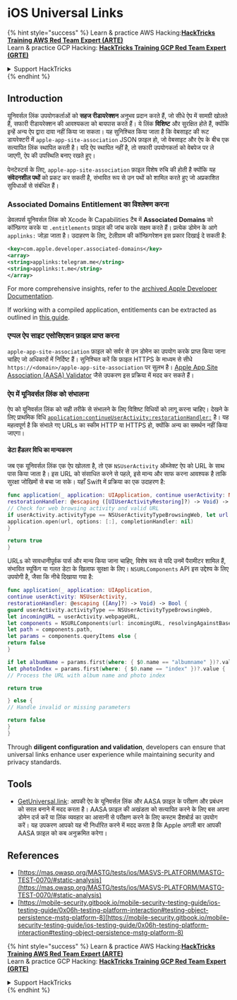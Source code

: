 # iOS Universal Links


{% hint style="success" %}
Learn & practice AWS Hacking:<img src="/.gitbook/assets/arte.png" alt="" data-size="line">[**HackTricks Training AWS Red Team Expert (ARTE)**](https://training.hacktricks.xyz/courses/arte)<img src="/.gitbook/assets/arte.png" alt="" data-size="line">\
Learn & practice GCP Hacking: <img src="/.gitbook/assets/grte.png" alt="" data-size="line">[**HackTricks Training GCP Red Team Expert (GRTE)**<img src="/.gitbook/assets/grte.png" alt="" data-size="line">](https://training.hacktricks.xyz/courses/grte)

<details>

<summary>Support HackTricks</summary>

* Check the [**subscription plans**](https://github.com/sponsors/carlospolop)!
* **Join the** 💬 [**Discord group**](https://discord.gg/hRep4RUj7f) or the [**telegram group**](https://t.me/peass) or **follow** us on **Twitter** 🐦 [**@hacktricks\_live**](https://twitter.com/hacktricks\_live)**.**
* **Share hacking tricks by submitting PRs to the** [**HackTricks**](https://github.com/carlospolop/hacktricks) and [**HackTricks Cloud**](https://github.com/carlospolop/hacktricks-cloud) github repos.

</details>
{% endhint %}


## Introduction

यूनिवर्सल लिंक उपयोगकर्ताओं को **सहज रीडायरेक्शन** अनुभव प्रदान करते हैं, जो सीधे ऐप में सामग्री खोलते हैं, सफारी रीडायरेक्शन की आवश्यकता को बायपास करते हैं। ये लिंक **विशिष्ट** और सुरक्षित होते हैं, क्योंकि इन्हें अन्य ऐप द्वारा दावा नहीं किया जा सकता। यह सुनिश्चित किया जाता है कि वेबसाइट की रूट डायरेक्टरी में `apple-app-site-association` JSON फ़ाइल हो, जो वेबसाइट और ऐप के बीच एक सत्यापित लिंक स्थापित करती है। यदि ऐप स्थापित नहीं है, तो सफारी उपयोगकर्ता को वेबपेज पर ले जाएगी, ऐप की उपस्थिति बनाए रखते हुए।

पेनटेस्टर्स के लिए, `apple-app-site-association` फ़ाइल विशेष रुचि की होती है क्योंकि यह **संवेदनशील पथों** को प्रकट कर सकती है, संभावित रूप से उन पथों को शामिल करते हुए जो अप्रकाशित सुविधाओं से संबंधित हैं।

### **Associated Domains Entitlement का विश्लेषण करना**

डेवलपर्स यूनिवर्सल लिंक को Xcode के Capabilities टैब में **Associated Domains** को कॉन्फ़िगर करके या `.entitlements` फ़ाइल की जांच करके सक्षम करते हैं। प्रत्येक डोमेन के आगे `applinks:` जोड़ा जाता है। उदाहरण के लिए, टेलीग्राम की कॉन्फ़िगरेशन इस प्रकार दिखाई दे सकती है:
```xml
<key>com.apple.developer.associated-domains</key>
<array>
<string>applinks:telegram.me</string>
<string>applinks:t.me</string>
</array>
```
For more comprehensive insights, refer to the [archived Apple Developer Documentation](https://developer.apple.com/library/archive/documentation/General/Conceptual/AppSearch/UniversalLinks.html#//apple_ref/doc/uid/TP40016308-CH12-SW2).

If working with a compiled application, entitlements can be extracted as outlined in [this guide](extracting-entitlements-from-compiled-application.md).

### **एप्पल ऐप साइट एसोसिएशन फ़ाइल प्राप्त करना**

`apple-app-site-association` फ़ाइल को सर्वर से उन डोमेन का उपयोग करके प्राप्त किया जाना चाहिए जो अधिकारों में निर्दिष्ट हैं। सुनिश्चित करें कि फ़ाइल HTTPS के माध्यम से सीधे `https://<domain>/apple-app-site-association` पर सुलभ है। [Apple App Site Association (AASA) Validator](https://branch.io/resources/aasa-validator/) जैसे उपकरण इस प्रक्रिया में मदद कर सकते हैं।

### **ऐप में यूनिवर्सल लिंक को संभालना**

ऐप को यूनिवर्सल लिंक को सही तरीके से संभालने के लिए विशिष्ट विधियों को लागू करना चाहिए। देखने के लिए प्राथमिक विधि [`application:continueUserActivity:restorationHandler:`](https://developer.apple.com/documentation/uikit/uiapplicationdelegate/1623072-application) है। यह महत्वपूर्ण है कि संभाले गए URLs का स्कीम HTTP या HTTPS हो, क्योंकि अन्य का समर्थन नहीं किया जाएगा।

#### **डेटा हैंडलर विधि का मान्यकरण**

जब एक यूनिवर्सल लिंक एक ऐप खोलता है, तो एक `NSUserActivity` ऑब्जेक्ट ऐप को URL के साथ पास किया जाता है। इस URL को संसाधित करने से पहले, इसे मान्य और साफ करना आवश्यक है ताकि सुरक्षा जोखिमों से बचा जा सके। यहाँ Swift में प्रक्रिया का एक उदाहरण है:
```swift
func application(_ application: UIApplication, continue userActivity: NSUserActivity,
restorationHandler: @escaping ([UIUserActivityRestoring]?) -> Void) -> Bool {
// Check for web browsing activity and valid URL
if userActivity.activityType == NSUserActivityTypeBrowsingWeb, let url = userActivity.webpageURL {
application.open(url, options: [:], completionHandler: nil)
}

return true
}
```
URLs को सावधानीपूर्वक पार्स और मान्य किया जाना चाहिए, विशेष रूप से यदि उनमें पैरामीटर शामिल हैं, संभावित स्पूफिंग या गलत डेटा के खिलाफ सुरक्षा के लिए। `NSURLComponents` API इस उद्देश्य के लिए उपयोगी है, जैसा कि नीचे दिखाया गया है:
```swift
func application(_ application: UIApplication,
continue userActivity: NSUserActivity,
restorationHandler: @escaping ([Any]?) -> Void) -> Bool {
guard userActivity.activityType == NSUserActivityTypeBrowsingWeb,
let incomingURL = userActivity.webpageURL,
let components = NSURLComponents(url: incomingURL, resolvingAgainstBaseURL: true),
let path = components.path,
let params = components.queryItems else {
return false
}

if let albumName = params.first(where: { $0.name == "albumname" })?.value,
let photoIndex = params.first(where: { $0.name == "index" })?.value {
// Process the URL with album name and photo index

return true

} else {
// Handle invalid or missing parameters

return false
}
}
```
Through **diligent configuration and validation**, developers can ensure that universal links enhance user experience while maintaining security and privacy standards.

## Tools
* [GetUniversal.link](https://getuniversal.link/): आपकी ऐप के यूनिवर्सल लिंक और AASA फ़ाइल के परीक्षण और प्रबंधन को सरल बनाने में मदद करता है। AASA फ़ाइल की अखंडता को सत्यापित करने के लिए बस अपना डोमेन दर्ज करें या लिंक व्यवहार का आसानी से परीक्षण करने के लिए कस्टम डैशबोर्ड का उपयोग करें। यह उपकरण आपको यह भी निर्धारित करने में मदद करता है कि Apple अगली बार आपकी AASA फ़ाइल को कब अनुक्रमित करेगा।

## References
* [https://mas.owasp.org/MASTG/tests/ios/MASVS-PLATFORM/MASTG-TEST-0070/#static-analysis](https://mas.owasp.org/MASTG/tests/ios/MASVS-PLATFORM/MASTG-TEST-0070/#static-analysis)
* [https://mobile-security.gitbook.io/mobile-security-testing-guide/ios-testing-guide/0x06h-testing-platform-interaction#testing-object-persistence-mstg-platform-8](https://mobile-security.gitbook.io/mobile-security-testing-guide/ios-testing-guide/0x06h-testing-platform-interaction#testing-object-persistence-mstg-platform-8)

{% hint style="success" %}
Learn & practice AWS Hacking:<img src="/.gitbook/assets/arte.png" alt="" data-size="line">[**HackTricks Training AWS Red Team Expert (ARTE)**](https://training.hacktricks.xyz/courses/arte)<img src="/.gitbook/assets/arte.png" alt="" data-size="line">\
Learn & practice GCP Hacking: <img src="/.gitbook/assets/grte.png" alt="" data-size="line">[**HackTricks Training GCP Red Team Expert (GRTE)**<img src="/.gitbook/assets/grte.png" alt="" data-size="line">](https://training.hacktricks.xyz/courses/grte)

<details>

<summary>Support HackTricks</summary>

* Check the [**subscription plans**](https://github.com/sponsors/carlospolop)!
* **Join the** 💬 [**Discord group**](https://discord.gg/hRep4RUj7f) or the [**telegram group**](https://t.me/peass) or **follow** us on **Twitter** 🐦 [**@hacktricks\_live**](https://twitter.com/hacktricks\_live)**.**
* **Share hacking tricks by submitting PRs to the** [**HackTricks**](https://github.com/carlospolop/hacktricks) and [**HackTricks Cloud**](https://github.com/carlospolop/hacktricks-cloud) github repos.

</details>
{% endhint %}
